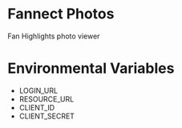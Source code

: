 # Fannect Photos

Fan Highlights photo viewer

# Environmental Variables
* LOGIN_URL
* RESOURCE_URL
* CLIENT_ID
* CLIENT_SECRET
